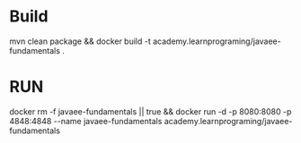 # Build
mvn clean package && docker build -t academy.learnprograming/javaee-fundamentals .

# RUN

docker rm -f javaee-fundamentals || true && docker run -d -p 8080:8080 -p 4848:4848 --name javaee-fundamentals academy.learnprograming/javaee-fundamentals 